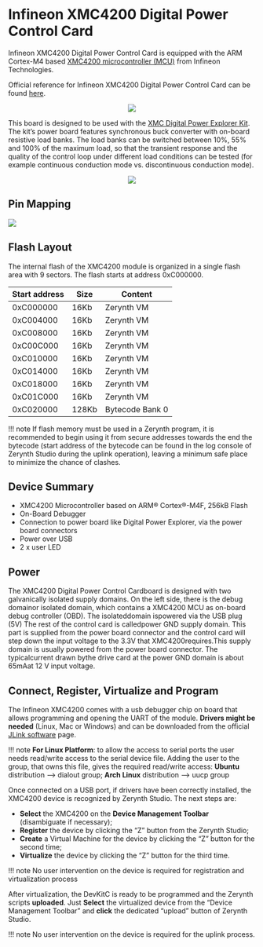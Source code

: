 # Infineon XMC4200 Digital Power Control Card

Infineon XMC4200 Digital Power Control Card is equipped with the ARM Cortex-M4 based  [XMC4200 microcontroller (MCU)](https://www.infineon.com/dgdl/xmc4100_xmc4200_rm_v1.5_2014_04.pdf?fileId=db3a30433afc7e3e013b3c44ccd35c20&ack=t)  from Infineon Technologies.

Official reference for Infineon XMC4200 Digital Power Control Card can be found  [here](https://www.infineon.com/dgdl/Infineon-XMC4200_Microcontroller_Digital_Power_Control_Card_User_Manual-UM-v01_01-EN.pdf?fileId=5546d4625185e0e201518bf18e663e3b).

<p style="text-align:center;"><img src="https://github.com/zerynth/docs/blob/test/docs/reference/boards/xmc4200_digitalpowercc/docs/img/xmc4200_digitalpowercc.jpg?raw=true"></p>

This board is designed to be used with the [XMC Digital Power Explorer Kit](https://www.infineon.com/cms/en/product/evaluation-boards/kit_xmc_dp_exp_01/). The kit’s power board features synchronous buck converter with on-board resistive load banks. The load banks can be switched between 10%, 55% and 100% of the maximum load, so that the transient response and the quality of the control loop under different load conditions can be tested (for example continuous conduction mode vs. discontinuous conduction mode).

<p style="text-align:center;"><img src="https://github.com/zerynth/docs/blob/test/docs/reference/boards/xmc4200_digitalpowercc/docs/img/xmc_digitalpowerexplorer.jpg?raw=true"></p>

## Pin Mapping

![](https://github.com/zerynth/docs/blob/test/docs/reference/boards/xmc4200_digitalpowercc/docs/img/xmc4200_digitalpowercc_io.jpg?raw=true)

## Flash Layout

The internal flash of the XMC4200 module is organized in a single flash area with 9 sectors. The flash starts at address 0xC000000.

| Start address | Size  | Content         |
|---------------|-------|-----------------|
| 0xC000000     | 16Kb  | Zerynth VM      |
| 0xC004000     | 16Kb  | Zerynth VM      |
| 0xC008000     | 16Kb  | Zerynth VM      |
| 0xC00C000     | 16Kb  | Zerynth VM      |
| 0xC010000     | 16Kb  | Zerynth VM      |
| 0xC014000     | 16Kb  | Zerynth VM      |
| 0xC018000     | 16Kb  | Zerynth VM      |
| 0xC01C000     | 16Kb  | Zerynth VM      |
| 0xC020000     | 128Kb | Bytecode Bank 0 |

!!! note
	If flash memory must be used in a Zerynth program, it is recommended to begin using it from secure addresses towards the end the bytecode (start address of the bytecode can be found in the log console of Zerynth Studio during the uplink operation), leaving a minimum safe place to minimize the chance of clashes.

## Device Summary

-   XMC4200 Microcontroller based on ARM® Cortex®-M4F, 256kB Flash
-   On-Board Debugger
-   Connection to power board like Digital Power Explorer, via the power board connectors
-   Power over USB
-   2 x user LED

## Power

The XMC4200 Digital Power Control Cardboard is designed with two galvanically isolated supply domains. On the left side, there is the debug domainor isolated domain, which contains a XMC4200 MCU as on-board debug controller (OBD). The isolateddomain ispowered via the USB plug (5V) The rest of the control card is calledpower GND supply domain. This part is supplied from the power board connector and the control card will step down the input voltage to the 3.3V that XMC4200requires.This supply domain is usually powered from the power board connector. The typicalcurrent drawn bythe drive card at the power GND domain is about 65mAat 12 V input voltage.

## Connect, Register, Virtualize and Program

The Infineon XMC4200 comes with a usb debugger chip on board that allows programming and opening the UART of the module.  **Drivers might be needed**  (Linux, Mac or Windows) and can be downloaded from the official  [JLink software](https://www.segger.com/downloads/jlink/#J-LinkSoftwareAndDocumentationPack)  page.


!!! note
	**For Linux Platform**: to allow the access to serial ports the user needs read/write access to the serial device file. Adding the user to the group, that owns this file, gives the required read/write access: **Ubuntu**  distribution –> dialout group; **Arch Linux**  distribution –> uucp group

Once connected on a USB port, if drivers have been correctly installed, the XMC4200 device is recognized by Zerynth Studio. The next steps are:

-   **Select**  the XMC4200 on the  **Device Management Toolbar**  (disambiguate if necessary);
-   **Register**  the device by clicking the “Z” button from the Zerynth Studio;
-   **Create**  a Virtual Machine for the device by clicking the “Z” button for the second time;
-   **Virtualize**  the device by clicking the “Z” button for the third time.


!!! note
	No user intervention on the device is required for registration and virtualization process

After virtualization, the DevKitC is ready to be programmed and the Zerynth scripts  **uploaded**. Just  **Select**  the virtualized device from the “Device Management Toolbar” and  **click**  the dedicated “upload” button of Zerynth Studio.

!!! note
	No user intervention on the device is required for the uplink process.
<!--stackedit_data:
eyJoaXN0b3J5IjpbMTI5NjgxMTg4NCwtMzg1Mjk0NzZdfQ==
-->